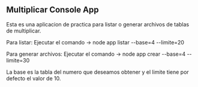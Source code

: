 ## Multiplicar Console App

Esta es una aplicacion de practica para listar o generar archivos de tablas de multiplicar.

Para listar:
Ejecutar el comando -> node app listar --base=4 --limite=20

Para generar archivos:
Ejecutar el comando -> node app crear --base=4 --limite=30

La base es la tabla del numero que deseamos obtener y el limite tiene por defecto el valor de 10.